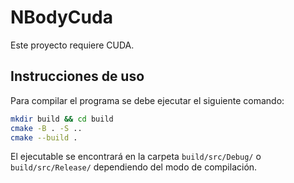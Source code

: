 # NBodyCuda
Este proyecto requiere CUDA.

## Instrucciones de uso
Para compilar el programa se debe ejecutar el siguiente comando:
```bash
mkdir build && cd build
cmake -B . -S ..
cmake --build .
```

El ejecutable se encontrará en la carpeta `build/src/Debug/` o `build/src/Release/` dependiendo del modo de compilación.

